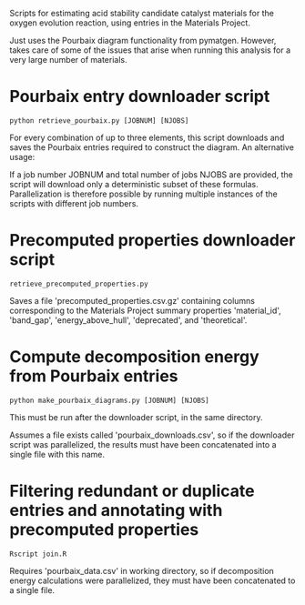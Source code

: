 Scripts for estimating acid stability candidate catalyst materials for the oxygen evolution reaction, using entries in the Materials Project.

Just uses the Pourbaix diagram functionality from pymatgen. However, takes care of some of the issues that arise when running this analysis for a very large number of materials.

# Pourbaix entry downloader script

    python retrieve_pourbaix.py [JOBNUM] [NJOBS]

For every combination of up to three elements, this script downloads and saves the Pourbaix entries required to construct the diagram. An alternative usage:

If a job number JOBNUM and total number of jobs NJOBS are provided, the script will download only a deterministic subset of these formulas. Parallelization is therefore possible by running multiple instances of the scripts with different job numbers.

# Precomputed properties downloader script

    retrieve_precomputed_properties.py

Saves a file 'precomputed\_properties.csv.gz' containing columns corresponding to the Materials Project summary properties 'material\_id', 'band\_gap', 'energy\_above\_hull', 'deprecated', and 'theoretical'.

# Compute decomposition energy from Pourbaix entries

    python make_pourbaix_diagrams.py [JOBNUM] [NJOBS]

This must be run after the downloader script, in the same directory.

Assumes a file exists called 'pourbaix\_downloads.csv', so if the downloader script was parallelized, the results must have been concatenated into a single file with this name.

# Filtering redundant or duplicate entries and annotating with precomputed properties

    Rscript join.R

Requires 'pourbaix\_data.csv' in working directory, so if decomposition energy calculations were parallelized, they must have been concatenated to a single file.

